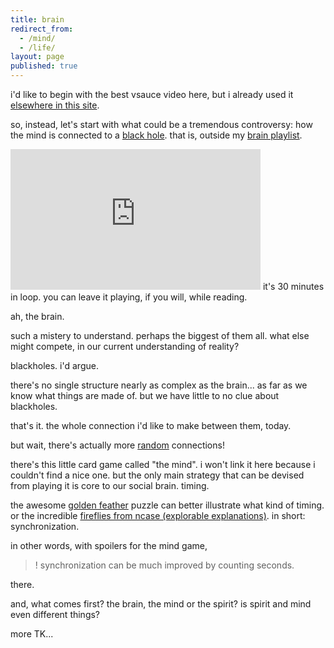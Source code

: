 ```yaml
---
title: brain
redirect_from:
  - /mind/
  - /life/
layout: page
published: true
---
```


i'd like to begin with the best vsauce video here, but i already used it [elsewhere in this site](/random).

so, instead, let's start with what could be a tremendous controversy: how the mind is connected to a [black hole](https://www.youtube.com/watch?v=KikdPbX7z8Q&list=PLXtN19u-oGmv7rme9MVeAmrP0XjbTPYhv&index=27&t=246s). that is, outside my [brain playlist](https://www.youtube.com/playlist?list=PLXtN19u-oGmv7rme9MVeAmrP0XjbTPYhv&disable_polymer=true).

<iframe width="400" height="225" src="https://www.youtube.com/embed/KikdPbX7z8Q" frameborder="0" allow="accelerometer; autoplay; encrypted-media; gyroscope; picture-in-picture" allowfullscreen></iframe>
it's 30 minutes in loop. you can leave it playing, if you will, while reading.

ah, the brain.

such a mistery to understand. perhaps the biggest of them all. what else might compete, in our current understanding of reality?

blackholes. i'd argue.

there's no single structure nearly as complex as the brain... as far as we know what things are made of. but we have little to no clue about blackholes.

that's it. the whole connection i'd like to make between them, today.

but wait, there's actually more [random](/random) connections!

there's this little card game called "the mind". i won't link it here because i couldn't find a nice one. but the only main strategy that can be devised from playing it is core to our social brain. timing.

the awesome [golden feather]() puzzle can better illustrate what kind of timing. or the incredible [fireflies from ncase (explorable explanations)](https://ncase.me/fireflies/). in short: synchronization.

in other words, with spoilers for the mind game,
>! synchronization can be much improved by counting seconds.

there.

and, what comes first? the brain, the mind or the spirit? is spirit and mind even different things?

more TK...
